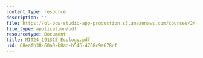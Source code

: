```yaml
---
content_type: resource
description: ''
file: https://ol-ocw-studio-app-production.s3.amazonaws.com/courses/24-191-ethics-in-your-life-being-thinking-doing-or-not-spring-2015/68eafb3860a0b8adb5464768c9a678cf_MIT24_191S15_Ecology.pdf
file_type: application/pdf
resourcetype: Document
title: MIT24_191S15_Ecology.pdf
uid: 68eafb38-60a0-b8ad-b546-4768c9a678cf
---
```

